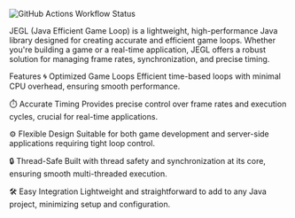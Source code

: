 ![GitHub Actions Workflow Status](https://img.shields.io/github/actions/workflow/status/teixayo/JEGL/run-tests.yml)

JEGL (Java Efficient Game Loop) is a lightweight, high-performance Java library designed for creating accurate and efficient game loops. Whether you're building a game or a real-time application, JEGL offers a robust solution for managing frame rates, synchronization, and precise timing.

Features
🌀 Optimized Game Loops
Efficient time-based loops with minimal CPU overhead, ensuring smooth performance.

⏱️ Accurate Timing
Provides precise control over frame rates and execution cycles, crucial for real-time applications.

⚙️ Flexible Design
Suitable for both game development and server-side applications requiring tight loop control.

🔒 Thread-Safe
Built with thread safety and synchronization at its core, ensuring smooth multi-threaded execution.

🛠️ Easy Integration
Lightweight and straightforward to add to any Java project, minimizing setup and configuration.
